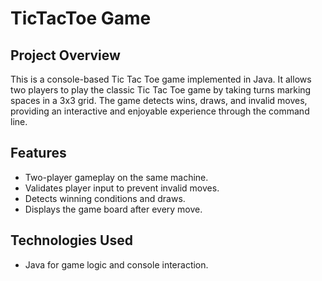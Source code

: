 # TicTacToe Game

## Project Overview
This is a console-based Tic Tac Toe game implemented in Java. It allows two players to play the classic Tic Tac Toe game by taking turns marking spaces in a 3x3 grid. The game detects wins, draws, and invalid moves, providing an interactive and enjoyable experience through the command line.

## Features
- Two-player gameplay on the same machine.
- Validates player input to prevent invalid moves.
- Detects winning conditions and draws.
- Displays the game board after every move.

## Technologies Used
- Java for game logic and console interaction.
